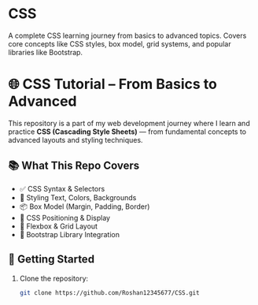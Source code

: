 # CSS
A complete CSS learning journey from basics to advanced topics. Covers core concepts like CSS styles, box model, grid systems, and popular libraries like Bootstrap.
# 🌐 CSS Tutorial – From Basics to Advanced

This repository is a part of my web development journey where I learn and practice **CSS (Cascading Style Sheets)** — from fundamental concepts to advanced layouts and styling techniques.

## 📚 What This Repo Covers

- ✅ CSS Syntax & Selectors  
- 🎨 Styling Text, Colors, Backgrounds  
- 📦 Box Model (Margin, Padding, Border)  
- 🧱 CSS Positioning & Display  
- 🔄 Flexbox & Grid Layout  
- 🧰 Bootstrap Library Integration

## 🚀 Getting Started

1. Clone the repository:
   ```bash
   git clone https://github.com/Roshan12345677/CSS.git
